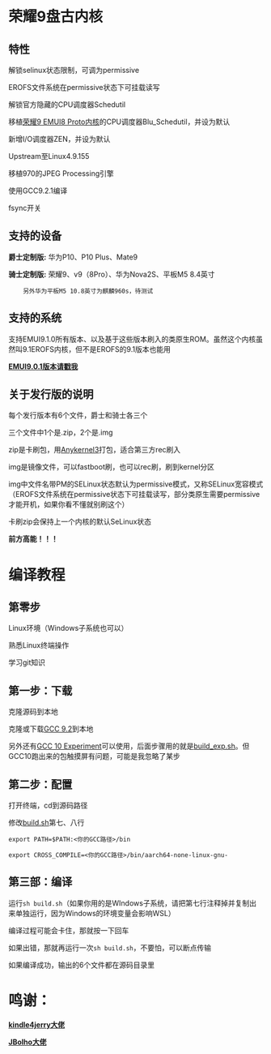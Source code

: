 荣耀9盘古内核
===
特性
---
解锁selinux状态限制，可调为permissive

EROFS文件系统在permissive状态下可挂载读写

解锁官方隐藏的CPU调度器Schedutil

移植[荣耀9 EMUI8 Proto内核](http://github.com/JBolho/Proto)的CPU调度器Blu_Schedutil，并设为默认

新增I/O调度器ZEN，并设为默认

Upstream至Linux4.9.155

移植970的JPEG Processing引擎

使用GCC9.2.1编译

fsync开关

支持的设备
---
 **爵士定制版:**  华为P10、P10 Plus、Mate9

 **骑士定制版:**  荣耀9、v9（8Pro）、华为Nova2S、平板M5 8.4英寸
 
		另外华为平板M5 10.8英寸为麒麟960s，待测试

支持的系统
---
 支持EMUI9.1.0所有版本、以及基于这些版本刷入的类原生ROM。虽然这个内核虽然叫9.1EROFS内核，但不是EROFS的9.1版本也能用

[ **EMUI9.0.1版本请戳我** ](http://gitee.com/maimaiguanfan/Pangu9.0)

关于发行版的说明
---
每个发行版本有6个文件，爵士和骑士各三个

三个文件中1个是.zip，2个是.img

zip是卡刷包，用[Anykernel3](http://gitee.com/maimaiguanfan/AnyKernel3)打包，适合第三方rec刷入

img是镜像文件，可以fastboot刷，也可以rec刷，刷到kernel分区

img中文件名带PM的SELinux状态默认为permissive模式，又称SELinux宽容模式（EROFS文件系统在permissive状态下可挂载读写，部分类原生需要permissive才能开机，如果你看不懂就别刷这个）

卡刷zip会保持上一个内核的默认SeLinux状态

 **前方高能！！！** 

编译教程
===
第零步
---
Linux环境（Windows子系统也可以）

熟悉Linux终端操作

学习git知识


第一步：下载
---
克隆源码到本地

克隆或下载[GCC 9.2](http://gitee.com/maimaiguanfan/arm-gcc)到本地

另外还有[GCC 10 Experiment](http://github.com/baalajimaestro/aarch64-maestro-linux-android/tree/05022020)可以使用，后面步骤用的就是[build_exp.sh](http://gitee.com/maimaiguanfan/Pangu9.1/blob/master/build_exp.sh)。但GCC10跑出来的包触摸屏有问题，可能是我忽略了某步

第二步：配置
---
打开终端，cd到源码路径

修改[build.sh](http://gitee.com/maimaiguanfan/Pangu9.1/blob/master/build.sh)第七、八行

`export PATH=$PATH:<你的GCC路径>/bin`

`export CROSS_COMPILE=<你的GCC路径>/bin/aarch64-none-linux-gnu-`

第三部：编译
---
运行`sh build.sh`（如果你用的是WIndows子系统，请把第七行注释掉并复制出来单独运行，因为Windows的环境变量会影响WSL）

编译过程可能会卡住，那就按一下回车

如果出错，那就再运行一次`sh build.sh`，不要怕，可以断点传输

如果编译成功，输出的6个文件都在源码目录里

鸣谢：
===
[ **kindle4jerry大佬** ](http://github.com/kindle4jerry)

[ **JBolho大佬** ](http://github.com/JBolho)
